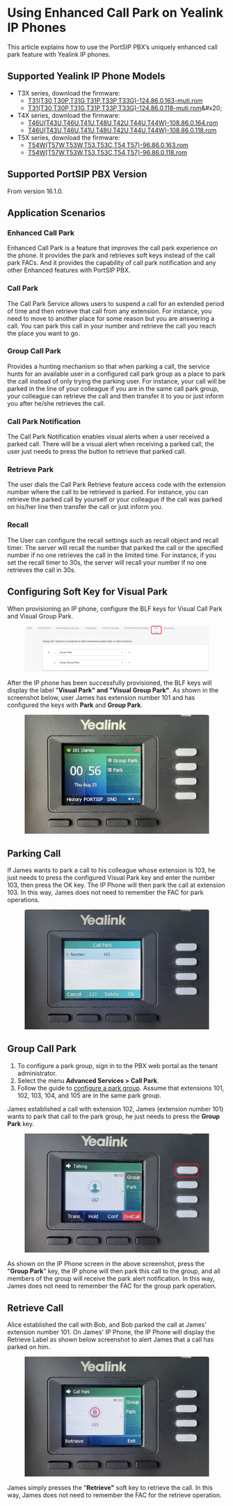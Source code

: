 # Using Enhanced Call Park on Yealink IP Phones

This article explains how to use the PortSIP PBX’s uniquely enhanced call park feature with Yealink IP phones.

## Supported Yealink IP Phone Models

* T3X series, download the firmware:
  * [T31(T30,T30P,T31G,T31P,T33P,T33G)-124.86.0.163-muti.rom](https://yealink7-my.sharepoint.com/:u:/g/personal/jim_jia_yealink7_onmicrosoft_com/EW8MO9Pup05Mu3Fd8CIqpVUBKFAQ_15J0_EC-epILVQQlA?e=evSJJt)
  * [T31(T30,T30P,T31G,T31P,T33P,T33G)-124.86.0.118-muti.rom](https://dmfile.yealinkops.com/firmware/b842ee3ae2e94aa2b8450314b6867aba/1670571390494/T31\(T30,T30P,T31G,T31P,T33P,T33G\)-124.86.0.118.rom)&#x20;
* T4X series, download the firmware:&#x20;
  * [T46U(T43U,T46U,T41U,T48U,T42U,T44U,T44W)-108.86.0.164.rom](https://yealink7-my.sharepoint.com/:u:/g/personal/jim_jia_yealink7_onmicrosoft_com/EeK1bPv1h2VDnwzjGYwXY9cBD6g5sv8BUHRQg-9LWQppKQ?e=vkbFqs)
  * [T46U(T43U,T46U,T41U,T48U,T42U,T44U,T44W)-108.86.0.118.rom](https://dmfile.yealinkops.com/firmware/18facaab3c9c479e86e1707970ebe6fb/1670571333242/T46U\(T43U,T46U,T41U,T48U,T42U\)-108.86.0.118.rom)
* T5X series, download the firmware:&#x20;
  * [T54W(T57W,T53W,T53,T53C,T54,T57)-96.86.0.163.rom](https://yealink7-my.sharepoint.com/:u:/g/personal/jim_jia_yealink7_onmicrosoft_com/EevWwF0-xKNKgnwOB17mctUBLNnWQpQzuPfKehj8r0e4BQ?e=vj12dh)
  * [T54W(T57W,T53W,T53,T53C,T54,T57)-96.86.0.118.rom](https://dmfile.yealinkops.com/firmware/821074fc924f43a8ad2fe494a0a5cae9/1670571488097/T54W\(T57W,T53W,T53,T53C,T54,T57\)-96.86.0.118.rom)

## Supported PortSIP PBX Version

From version 16.1.0.

## Application Scenarios

### **Enhanced Call Park**

Enhanced Call Park is a feature that improves the call park experience on the phone. It provides the park and retrieves soft keys instead of the call park FACs. And it provides the capability of call park notification and any other Enhanced features with PortSIP PBX.

### Call Park

The Call Park Service allows users to suspend a call for an extended period of time and then retrieve that call from any extension. For instance, you need to move to another place for some reason but you are answering a call. You can park this call in your number and retrieve the call you reach the place you want to go.

### Group Call Park

Provides a hunting mechanism so that when parking a call, the service hunts for an available user in a configured call park group as a place to park the call instead of only trying the parking user. For instance, your call will be parked in the line of your colleague if you are in the same call park group, your colleague can retrieve the call and then transfer it to you or just inform you after he/she retrieves the call.

### **Call Park Notification**

The Call Park Notification enables visual alerts when a user received a parked call. There will be a visual alert when receiving a parked call, the user just needs to press the button to retrieve that parked call.

### **Retrieve Park**

The user dials the Call Park Retrieve feature access code with the extension number where the call to be retrieved is parked. For instance, you can retrieve the parked call by yourself or your colleague if the call was parked on his/her line then transfer the call or just inform you.

### **Recall**

The User can configure the recall settings such as recall object and recall timer. The server will recall the number that parked the call or the specified number if no one retrieves the call in the limited time. For instance, if you set the recall timer to 30s, the server will recall your number if no one retrieves the call in 30s.

## Configuring Soft Key for Visual Park

When provisioning an IP phone, configure the  BLF keys for Visual Call Park and Visual Group Park.

<figure><img src="../../../.gitbook/assets/yealink-vpark.png" alt=""><figcaption></figcaption></figure>

After the IP phone has been successfully provisioned, the BLF keys will display the label "**Visual Park" and "Visual Group Park"**. As shown in the screenshot below, user James has extension number 101 and has configured the keys with **Park** and **Group Park**.

<figure><img src="../../../.gitbook/assets/yealink-vpark-1.jpg" alt=""><figcaption></figcaption></figure>

## Parking Call

If James wants to park a call to his colleague whose extension is 103, he just needs to press the configured Visual Park key and enter the number 103, then press the OK key. The IP Phone will then park the call at extension 103. In this way, James does not need to remember the FAC for park operations.

<figure><img src="../../../.gitbook/assets/yealink-vpark-3.jpg" alt=""><figcaption></figcaption></figure>

## Group Call Park

1. To configure a park group, sign in to the PBX web portal as the tenant administrator.
2. Select the menu **Advanced Services > Call Park**.&#x20;
3. Follow the guide to [configure a park group](./#adding-and-deleting-a-call-park-group). Assume that extensions 101, 102, 103, 104, and 105 are in the same park group.

James established a call with extension 102, James (extension number 101) wants to park that call to the park group, he just needs to press the **Group Park** key.&#x20;

<figure><img src="../../../.gitbook/assets/yealink-vpark-4.jpg" alt=""><figcaption></figcaption></figure>

As shown on the IP Phone screen in the above screenshot, press the "**Group Park**" key, the IP phone will then park this call to the group, and all members of the group will receive the park alert notification. In this way, James does not need to remember the FAC for the group park operation.

## Retrieve Call

Alice established the call with Bob, and Bob parked the call at James' extension number 101. On James' IP Phone, the IP Phone will display the Retrieve Label as shown below screenshot to alert James that a call has parked on him.

<figure><img src="../../../.gitbook/assets/yealink-vpark-2.jpg" alt=""><figcaption></figcaption></figure>

James simply presses the "**Retrieve"** soft key to retrieve the call.  In this way, James does not need to remember the FAC for the retrieve operation.

##
